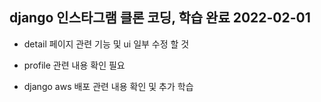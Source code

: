 ## django 인스타그램 클론 코딩, 학습 완료 2022-02-01

- detail 페이지 관련 기능 및 ui 일부 수정 할 것

- profile 관련 내용 확인 필요

- django aws 배포 관련 내용 확인 및 추가 학습
